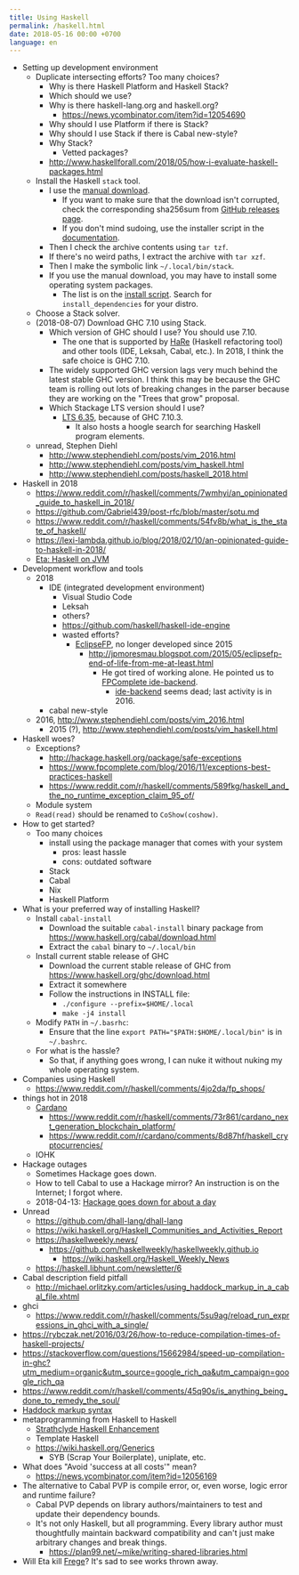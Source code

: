 ```yaml
---
title: Using Haskell
permalink: /haskell.html
date: 2018-05-16 00:00 +0700
language: en
---
```


- Setting up development environment
    - Duplicate intersecting efforts?
    Too many choices?
        - Why is there Haskell Platform and Haskell Stack?
        - Which should we use?
        - Why is there haskell-lang.org and haskell.org?
            - https://news.ycombinator.com/item?id=12054690
        - Why should I use Platform if there is Stack?
        - Why should I use Stack if there is Cabal new-style?
        - Why Stack?
            - Vetted packages?
        - http://www.haskellforall.com/2018/05/how-i-evaluate-haskell-packages.html
    - Install the Haskell `stack` tool.
        - I use the [manual download](https://docs.haskellstack.org/en/stable/install_and_upgrade/#linux).
            - If you want to make sure that the download isn't corrupted, check the corresponding sha256sum from [GitHub releases page](https://github.com/commercialhaskell/stack/releases/).
            - If you don't mind sudoing, use the installer script in the [documentation](https://docs.haskellstack.org/en/stable/README/).
        - Then I check the archive contents using `tar tzf`.
        - If there's no weird paths, I extract the archive with `tar xzf`.
        - Then I make the symbolic link `~/.local/bin/stack`.
        - If you use the manual download, you may have to install some operating system packages.
            - The list is on the [install script](https://get.haskellstack.org/).
            Search for `install_dependencies` for your distro.
    - Choose a Stack solver.
    - (2018-08-07) Download GHC 7.10 using Stack.
        - Which version of GHC should I use?
        You should use 7.10.
            - The one that is supported by [HaRe](http://hackage.haskell.org/package/HaRe) (Haskell refactoring tool) and other tools (IDE, Leksah, Cabal, etc.).
            In 2018, I think the safe choice is GHC 7.10.
        - The widely supported GHC version lags very much behind the latest stable GHC version.
        I think this may be because the GHC team is rolling out lots of breaking changes in the parser because they are working on the "Trees that grow" proposal.
        - Which Stackage LTS version should I use?
            - [LTS 6.35](https://www.stackage.org/lts-6.35), because of GHC 7.10.3.
                - It also hosts a hoogle search for searching Haskell program elements.
    - unread, Stephen Diehl
        - http://www.stephendiehl.com/posts/vim_2016.html
        - http://www.stephendiehl.com/posts/vim_haskell.html
        - http://www.stephendiehl.com/posts/haskell_2018.html
- Haskell in 2018
    - https://www.reddit.com/r/haskell/comments/7wmhyi/an_opinionated_guide_to_haskell_in_2018/
    - https://github.com/Gabriel439/post-rfc/blob/master/sotu.md
    - https://www.reddit.com/r/haskell/comments/54fv8b/what_is_the_state_of_haskell/
    - https://lexi-lambda.github.io/blog/2018/02/10/an-opinionated-guide-to-haskell-in-2018/
    - [Eta: Haskell on JVM](https://eta-lang.org/)
- Development workflow and tools
    - 2018
        - IDE (integrated development environment)
            - Visual Studio Code
            - Leksah
            - others?
            - https://github.com/haskell/haskell-ide-engine
            - wasted efforts?
                - [EclipseFP](https://github.com/JPMoresmau/eclipsefp), no longer developed since 2015
                    - http://jpmoresmau.blogspot.com/2015/05/eclipsefp-end-of-life-from-me-at-least.html
                        - He got tired of working alone.
                        He pointed us to [FPComplete ide-backend](https://www.fpcomplete.com/blog/2015/03/announce-ide-backend).
                            - [ide-backend](https://github.com/fpco/ide-backend) seems dead; last activity is in 2016.
        - cabal new-style
    - 2016, http://www.stephendiehl.com/posts/vim_2016.html
        - 2015 (?), http://www.stephendiehl.com/posts/vim_haskell.html
- Haskell woes?
    - Exceptions?
        - http://hackage.haskell.org/package/safe-exceptions
        - https://www.fpcomplete.com/blog/2016/11/exceptions-best-practices-haskell
        - https://www.reddit.com/r/haskell/comments/589fkg/haskell_and_the_no_runtime_exception_claim_95_of/
    - Module system
    - `Read(read)` should be renamed to `CoShow(coshow)`.
- How to get started?
    - Too many choices
        - install using the package manager that comes with your system
            - pros: least hassle
            - cons: outdated software
        - Stack
        - Cabal
        - Nix
        - Haskell Platform
- What is your preferred way of installing Haskell?
    - Install `cabal-install`
        - Download the suitable `cabal-install` binary package from https://www.haskell.org/cabal/download.html
        - Extract the `cabal` binary to `~/.local/bin`
    - Install current stable release of GHC
        - Download the current stable release of GHC from https://www.haskell.org/ghc/download.html
        - Extract it somewhere
        - Follow the instructions in INSTALL file:
            - `./configure --prefix=$HOME/.local`
            - `make -j4 install`
    - Modify `PATH` in `~/.basrhc`:
        - Ensure that the line `export PATH="$PATH:$HOME/.local/bin"` is in `~/.bashrc`.
    - For what is the hassle?
        - So that, if anything goes wrong, I can nuke it without nuking my whole operating system.
- Companies using Haskell
    - https://www.reddit.com/r/haskell/comments/4jo2da/fp_shops/
- things hot in 2018
    - [Cardano](https://cardanofoundation.org/)
        - https://www.reddit.com/r/haskell/comments/73r861/cardano_next_generation_blockchain_platform/
        - https://www.reddit.com/r/cardano/comments/8d87hf/haskell_cryptocurrencies/
    - IOHK
- Hackage outages
    - Sometimes Hackage goes down.
    - How to tell Cabal to use a Hackage mirror?
    An instruction is on the Internet; I forgot where.
    - 2018-04-13: [Hackage goes down for about a day](https://blog.hackage.haskell.org/posts/2018-04-26-downtime.html)
- Unread
    - https://github.com/dhall-lang/dhall-lang
    - https://wiki.haskell.org/Haskell_Communities_and_Activities_Report
    - https://haskellweekly.news/
        - https://github.com/haskellweekly/haskellweekly.github.io
            - https://wiki.haskell.org/Haskell_Weekly_News
    - https://haskell.libhunt.com/newsletter/6
- Cabal description field pitfall
    - http://michael.orlitzky.com/articles/using_haddock_markup_in_a_cabal_file.xhtml
- ghci
    - https://www.reddit.com/r/haskell/comments/5su9ag/reload_run_expressions_in_ghci_with_a_single/
- https://rybczak.net/2016/03/26/how-to-reduce-compilation-times-of-haskell-projects/
- https://stackoverflow.com/questions/15662984/speed-up-compilation-in-ghc?utm_medium=organic&utm_source=google_rich_qa&utm_campaign=google_rich_qa
- https://www.reddit.com/r/haskell/comments/45q90s/is_anything_being_done_to_remedy_the_soul/
- [Haddock markup syntax](https://www.haskell.org/haddock/doc/html/ch03s08.html)
- metaprogramming from Haskell to Haskell
    - [Strathclyde Haskell Enhancement](https://personal.cis.strath.ac.uk/conor.mcbride/pub/she/)
    - Template Haskell
    - https://wiki.haskell.org/Generics
        - SYB (Scrap Your Boilerplate), uniplate, etc.
- What does "Avoid 'success at all costs'" mean?
    - https://news.ycombinator.com/item?id=12056169
- The alternative to Cabal PVP is compile error, or, even worse, logic error and runtime failure?
    - Cabal PVP depends on library authors/maintainers to test and update their dependency bounds.
    - It's not only Haskell, but all programming.
    Every library author must thoughtfully maintain backward compatibility and can't just make arbitrary changes and break things.
        - https://plan99.net/~mike/writing-shared-libraries.html
- Will Eta kill [Frege](https://github.com/Frege/frege)?
It's sad to see works thrown away.
